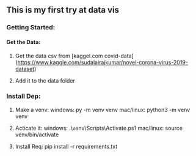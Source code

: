 ## This is my first try at data vis

### Getting Started:

#### Get the Data:

1. Get the data csv from
[kaggel.com covid-data] (https://www.kaggle.com/sudalairajkumar/novel-corona-virus-2019-dataset)

2. Add it to the data folder

### Install Dep:
1. Make a venv:
    windows: py -m venv venv
    mac/linux: python3 -m venv venv

2. Acticate it:
    windows: .\venv\Scripts\Activate.ps1
    mac/linux: source venv/bin/activate
3. Install Req:
    pip install -r requirements.txt